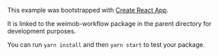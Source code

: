 This example was bootstrapped with [Create React App](https://github.com/facebook/create-react-app).

It is linked to the weimob-workflow package in the parent directory for development purposes.

You can run `yarn install` and then `yarn start` to test your package.
